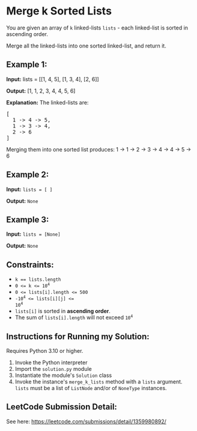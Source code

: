 # Merge k Sorted Lists

You are given an array of `k` linked-lists `lists` - each linked-list is sorted
in ascending order.

Merge all the linked-lists into one sorted linked-list, and return it.


## Example 1:

**Input:** lists = [[1, 4, 5], [1, 3, 4], [2, 6]]

**Output:** [1, 1, 2, 3, 4, 4, 5, 6]

**Explanation:** The linked-lists are:
<pre>
[
  1 -> 4 -> 5,
  1 -> 3 -> 4,
  2 -> 6
]
</pre>

Merging them into one sorted list produces:
1 -> 1 -> 2 -> 3 -> 4 -> 4 -> 5 -> 6


## Example 2:

**Input:** `lists = [ ]`

**Output:** `None`


## Example 3:

**Input:** `lists = [None]`

**Output:** `None`


## Constraints:
* `k == lists.length`
* <code>0 <= k <= 10<sup>4</sup></code>
* `0 <= lists[i].length <= 500`
* <code>-10<sup>4</sup> <= lists[i][j] <= 10<sup>4</sup></code>
* `lists[i]` is sorted in **ascending order**.
* The sum of `lists[i].length` will not exceed <code>10<sup>4</sup></code>

## Instructions for Running my Solution:
Requires Python 3.10 or higher.

1. Invoke the Python interpreter
2. Import the `solution.py` module
3. Instantiate the module's `Solution` class
4. Invoke the instance's `merge_k_lists` method with a `lists` argument. `lists`
   must be a list of `ListNode` and/or of `NoneType` instances.

## LeetCode Submission Detail:
See here: https://leetcode.com/submissions/detail/1359980892/
